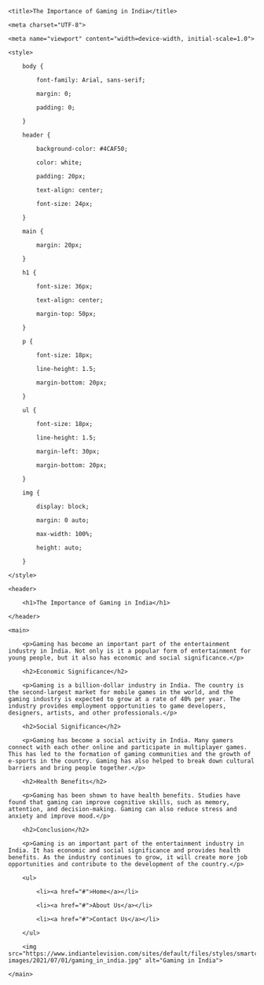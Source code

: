 <!DOCTYPE html>

<html>

<head>

	<title>The Importance of Gaming in India</title>

	<meta charset="UTF-8">

	<meta name="viewport" content="width=device-width, initial-scale=1.0">

	<style>

		body {

			font-family: Arial, sans-serif;

			margin: 0;

			padding: 0;

		}

		header {

			background-color: #4CAF50;

			color: white;

			padding: 20px;

			text-align: center;

			font-size: 24px;

		}

		main {

			margin: 20px;

		}

		h1 {

			font-size: 36px;

			text-align: center;

			margin-top: 50px;

		}

		p {

			font-size: 18px;

			line-height: 1.5;

			margin-bottom: 20px;

		}

		ul {

			font-size: 18px;

			line-height: 1.5;

			margin-left: 30px;

			margin-bottom: 20px;

		}

		img {

			display: block;

			margin: 0 auto;

			max-width: 100%;

			height: auto;

		}

	</style>

</head>

<body>

	<header>

		<h1>The Importance of Gaming in India</h1>

	</header>

	<main>

		<p>Gaming has become an important part of the entertainment industry in India. Not only is it a popular form of entertainment for young people, but it also has economic and social significance.</p>

		<h2>Economic Significance</h2>

		<p>Gaming is a billion-dollar industry in India. The country is the second-largest market for mobile games in the world, and the gaming industry is expected to grow at a rate of 40% per year. The industry provides employment opportunities to game developers, designers, artists, and other professionals.</p>

		<h2>Social Significance</h2>

		<p>Gaming has become a social activity in India. Many gamers connect with each other online and participate in multiplayer games. This has led to the formation of gaming communities and the growth of e-sports in the country. Gaming has also helped to break down cultural barriers and bring people together.</p>

		<h2>Health Benefits</h2>

		<p>Gaming has been shown to have health benefits. Studies have found that gaming can improve cognitive skills, such as memory, attention, and decision-making. Gaming can also reduce stress and anxiety and improve mood.</p>

		<h2>Conclusion</h2>

		<p>Gaming is an important part of the entertainment industry in India. It has economic and social significance and provides health benefits. As the industry continues to grow, it will create more job opportunities and contribute to the development of the country.</p>

		<ul>

			<li><a href="#">Home</a></li>

			<li><a href="#">About Us</a></li>

			<li><a href="#">Contact Us</a></li>

		</ul>

		<img src="https://www.indiantelevision.com/sites/default/files/styles/smartcrop_800x800/public/images/tv-images/2021/07/01/gaming_in_india.jpg" alt="Gaming in India">

	</main>

</body>

</html>

